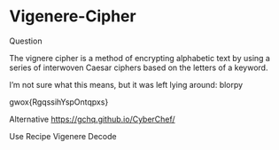 # Vigenere-Cipher


Question

The vignere cipher is a method of encrypting alphabetic text by using a series of interwoven Caesar ciphers based on the letters of a keyword.<br />

I’m not sure what this means, but it was left lying around: blorpy

gwox{RgqssihYspOntqpxs}

Alternative
https://gchq.github.io/CyberChef/

Use Recipe Vigenere Decode
